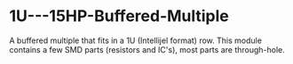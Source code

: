 # 1U---15HP-Buffered-Multiple
A buffered multiple that fits in a 1U (Intellijel format) row.
This module contains a few SMD parts (resistors and IC's),
most parts are through-hole.
